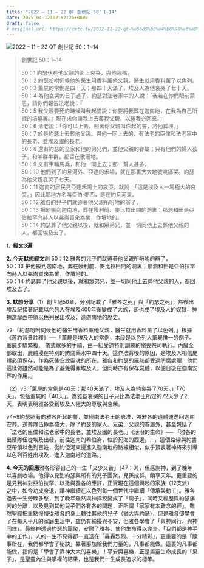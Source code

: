 ```yaml
---
title: "2022 – 11 – 22 QT 創世記 50：1~14"
date: 2025-04-12T02:52:26+0800
draft: false
# original_url: https://cmtc.tw/2022-11-22-qt-%e5%89%b5%e4%b8%96%e8%a8%98-50%ef%bc%9a114
---
```


![2022 – 11 – 22 QT 創世記 50：1~14](/images/qt.jpg  "2022 – 11 – 22 QT 創世記 50：1~14")

> 創世記 50：1~14
>
> 50：1 約瑟伏在他父親的面上哀哭，與他親嘴。  
> 50：2 約瑟吩咐伺候他的醫生用香料薰他父親，醫生就用香料薰了以色列。  
> 50：3 薰屍的常例是四十天；那四十天滿了，埃及人為他哀哭了七十天。  
> 50：4 為他哀哭的日子過了，約瑟對法老家中的人說：「我若在你們眼前蒙恩，請你們報告法老說：『  
> 50：5 我父親要死的時候叫我起誓說：你要將我葬在迦南地，在我為自己所掘的墳墓裏。』現在求你讓我上去葬我父親，以後我必回來。」  
> 50：6 法老說：「你可以上去，照著你父親叫你起的誓，將他葬埋。」  
> 50：7 於是約瑟上去葬他父親。與他一同上去的，有法老的臣僕和法老家中的長老，並埃及國的長老，  
> 50：8 還有約瑟的全家和他的弟兄們，並他父親的眷屬；只有他們的婦人孩子，和羊群牛群，都留在歌珊地。  
> 50：9 又有車輛馬兵，和他一同上去；那一幫人甚多。  
> 50：10 他們到了約旦河外、亞達的禾場，就在那裏大大地號咷痛哭。約瑟為他父親哀哭了七天。  
> 50：11 迦南的居民見亞達禾場上的哀哭，就說：「這是埃及人一場極大的哀哭。」因此那地方名叫亞伯‧麥西，是在約旦河東。  
> 50：12 雅各的兒子們就遵著他父親所吩咐的辦了，  
> 50：13 把他搬到迦南地，葬在幔利前、麥比拉田間的洞裏；那洞和田是亞伯拉罕向赫人以弗崙買來為業，作墳地的。  
> 50：14 約瑟葬了他父親以後，就和眾弟兄，並一切同他上去葬他父親的人，都回埃及去了。

**1.  經文3遍**

**2. 今天默想經文**創 50：12 雅各的兒子們就遵著他父親所吩咐的辦了，  
50：13 把他搬到迦南地，葬在幔利前、麥比拉田間的洞裏；那洞和田是亞伯拉罕向赫人以弗崙買來為業，作墳地的。  
50：14 約瑟葬了他父親以後，就和眾弟兄，並一切同他上去葬他父親的人，都回埃及去了。

**3. 默想分享**（1）創世記50章，分別記載了「雅各之死」與「約瑟之死」，然後出埃及記接著記載以色列人在埃及400年後變成了大族，卻也成了埃及人的奴隸，神揀選摩西帶領以色列民出埃及，進迦南地的歷史。

v2 「約瑟吩咐伺候他的醫生用香料薰他父親，醫生就用香料薰了以色列。」根據《舊約背景註釋》──「薰屍是埃及人的常例，本段是以色列人薰屍惟一的例子。薰屍步驟繁複、 儀式眾多的手續，由一組受過特別訓練的殯喪祭司執行。內臟全部取出，屍體浸在特別的防腐藥水中四十天。這作法背後的原因，是埃及人相信屍體必須保存，作為死後安放靈魂的所在。雅各和約瑟的屍骸都受過防腐處理，他們這樣做雖然可能是為了避免得罪埃及人，但同時亦有保存屍體，以便日後在迦南安葬的作用。」

（2）v3「薰屍的常例是40天；那40天滿了，埃及人為他哀哭了70天。」「70天」，包括薰屍的「40天」。為雅各哀哭的日子只比為法老王所定的72天少了2天，表明表明雅各受到埃及人極大的尊敬與哀榮。

v4~9約瑟照著向雅各所起的誓，並經由法老王的恩准，將雅各的遺體運送回迦南安葬。送葬隊伍極為盛大，除了約瑟的家人、兄弟、父親的眷屬外，甚至包括了「法老的臣僕和法老家中的長老，並埃及國的長老。」《活潑的生命》── 「雅各的出殯隊伍從埃及出發，前往迦南的希伯崙，位於死海的西邊。…，這個路線與約書亞帶領以色列百姓，從約但河東邊進入迦南地的路線相似，似乎預表著神將來引導以色列百姓出埃及，進入迦南地的道路。」

**4. 今天的回應**雅各形容自己的一生「又少又苦」（47：9），但感謝神，到了晚年以喜劇收場。他得以見到約瑟與所有的兒子團聚，兒孫成群，頤享天年。更重要的是見到神對亞伯拉罕、以撒與雅各的應許，正實現在這個興起的家族（12支派）之中，如今功成身退，讓神繼續在以色列每一個世代中繼續「傳承與動工」。雅各過去一生勞碌多愁，到了晚年雖然與神摔跤變成了「瘸子」，同時又經歷與約瑟痛苦的分離，以及見到其他兒子們各有各的問題，正所謂「家家有本難念的經」。雖然聖經把重點慢慢從雅各的身上轉往其他的兒子（猶大與約瑟），但是雅各卻學會了在每天平凡的家庭生活中，雖仍有紛擾與不安，但雅各學會了「與神同行、與神同住」。最終神透過約瑟的團聚，安慰了雅各，使他生命得以完全。「我們都是神手中的工作」，人的一生不見得都一直活在「轟轟烈烈、十分精彩」，更重要的是「隨事所在，我們都學會了秘訣」靠著那加給我們力量的，凡事都能做。這裏的凡事都能做，指的是「學會了靠神大大的喜樂」！平安與喜樂，正是屬靈生命成長的「果子」，是聖靈內住與掌權的結果，也是我們一生成長追求的標竿。